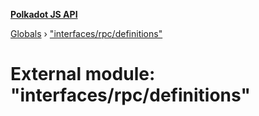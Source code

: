 **[Polkadot JS API](../README.md)**

[Globals](../globals.md) › [&quot;interfaces/rpc/definitions&quot;](_interfaces_rpc_definitions_.md)

# External module: "interfaces/rpc/definitions"

